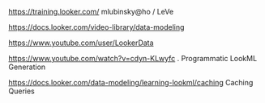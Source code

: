 
<https://training.looker.com/> mlubinsky@ho / LeVe

<https://docs.looker.com/video-library/data-modeling>

<https://www.youtube.com/user/LookerData>

<https://www.youtube.com/watch?v=cdyn-KLwyfc> .   Programmatic LookML Generation

<https://docs.looker.com/data-modeling/learning-lookml/caching> Caching Queries
